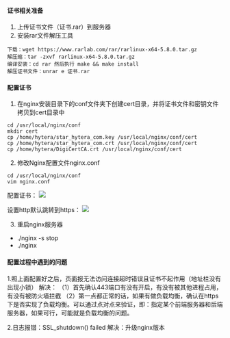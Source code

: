 #### 证书相关准备
1. 上传证书文件（证书.rar）到服务器
2. 安装rar文件解压工具
```
下载：wget https://www.rarlab.com/rar/rarlinux-x64-5.8.0.tar.gz 
解压缩：tar -zxvf rarlinux-x64-5.8.0.tar.gz 
编译安装：cd rar 然后执行 make && make install
解压证书文件：unrar e 证书.rar
```

#### 配置证书
1. 在nginx安装目录下的conf文件夹下创建cert目录，并将证书文件和密钥文件拷贝到cert目录中
```
cd /usr/local/nginx/conf
mkdir cert
cp /home/hytera/star_hytera_com.key /usr/local/nginx/conf/cert
cp /home/hytera/star_hytera_com.crt /usr/local/nginx/conf/cert
cp /home/hytera/DigiCertCA.crt /usr/local/nginx/conf/cert
```
2. 修改Nginx配置文件nginx.conf
```
cd /usr/local/nginx/conf
vim nginx.conf
```
配置证书：
![](https://ftp.bmp.ovh/imgs/2019/12/8bb782aa4470dd56.png)

设置http默认跳转到https：
![](https://ftp.bmp.ovh/imgs/2019/12/830195372bf849a2.png)

3. 重启nginx服务器
- ./nginx -s stop
- ./nginx

#### 配置过程中遇到的问题
1.照上面配置好之后，页面报无法访问连接超时错误且证书不起作用（地址栏没有出现小锁）
解决：
（1）首先确认443端口有没有开启，有没有被其他进程占用，有没有被防火墙拦截
（2）第一点都正常的话，如果有做负载均衡，确认在https下是否实现了负载均衡。可以通过点对点来验证，即：指定某个前端服务器和后端服务器，如果可行，可能就是负载均衡的问题。

2.日志报错：SSL_shutdown() failed
解决：升级nginx版本